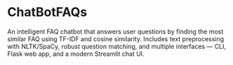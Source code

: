 # ChatBotFAQs
An intelligent FAQ chatbot that answers user questions by finding the most similar FAQ using TF-IDF and cosine similarity. Includes text preprocessing with NLTK/SpaCy, robust question matching, and multiple interfaces — CLI, Flask web app, and a modern Streamlit chat UI.
